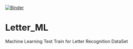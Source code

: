 [![Binder](https://mybinder.org/badge_logo.svg)](https://mybinder.org/v2/gh/alfianisnan26/Letter_ML/master)
# Letter_ML
Machine Learning Test Train for Letter Recognition DataSet
